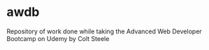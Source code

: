 # awdb
Repository of work done while taking the Advanced Web Developer Bootcamp on Udemy by Colt Steele
